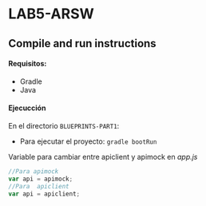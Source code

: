 # LAB5-ARSW


## Compile and run instructions

#### Requisitos:

- Gradle
- Java

#### Ejecucción

En el directorio `BLUEPRINTS-PART1`:

- Para ejecutar el proyecto: `gradle bootRun`

Variable para cambiar entre apiclient y apimock en _app.js_

```javascript
//Para apimock
var api = apimock;
//Para  apiclient
var api = apiclient;
```